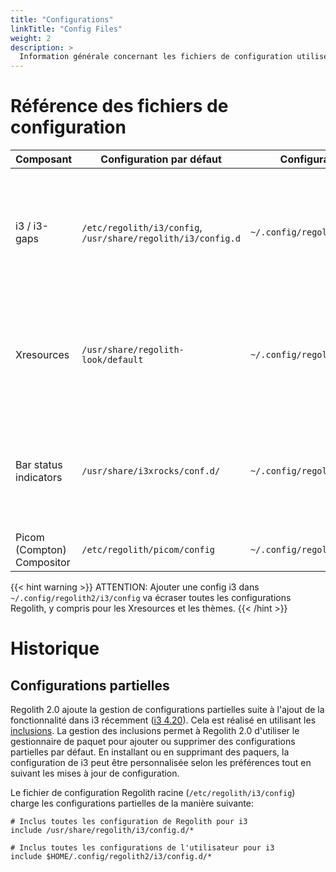 ```yaml
---
title: "Configurations"
linkTitle: "Config Files"
weight: 2
description: >
  Information générale concernant les fichiers de configuration utilisés par Regolith
---
```


# Référence des fichiers de configuration

| **Composant**              | **Configuration par défaut**                                 | **Configuration utilisateur**         | **Notes**                                                                                                                                                                                                                         |
| -------------------------- | ------------------------------------------------------------ | ------------------------------------- | --------------------------------------------------------------------------------------------------------------------------------------------------------------------------------------------------------------------------------- |
| i3 / i3-gaps               | `/etc/regolith/i3/config`, `/usr/share/regolith/i3/config.d` | `~/.config/regolith2/i3`              | _Étendre_ la configuration Regolith2 en créant `config.d` dans le dossier de configuration de l'utilisateur ou globalement en créant un dossier `config`. [Plus d'infos]({{< ref "docs/howtos/customize-i3-configuration.md" >}}) |
| Xresources                 | `/usr/share/regolith-look/default`                           | `~/.config/regolith2/Xresources`      | `~/.Xresources` est aussi chargé mais utilisé pour des configurations qui peuvent être nécessaire à d'autres sessions de bureau. [Plus d'infos]({{< ref "docs/howtos/override-xres.md" >}})                                       |
| Bar status indicators      | `/usr/share/i3xrocks/conf.d/`                                | `~/.config/regolith2/i3xrocks/conf.d` | Chaque bloc a son propre fichier. Les configurations sont chargées dans l'ordre alphabétique de leur nom de fichier. [Plus d'infos]({{< ref "docs/howtos/add-remove-blocklets.md" >}})                                            |
| Picom (Compton) Compositor | `/etc/regolith/picom/config`                                 | `~/.config/regolith2/picom/config`    | [Plus d'infos]({{< ref "docs/howtos/customize-compositor.md" >}})                                                                                                                                                                 |

{{< hint warning >}}
ATTENTION: Ajouter une config i3 dans `~/.config/regolith2/i3/config` va écraser toutes les configurations Regolith, y compris pour les Xresources et les thèmes.
{{< /hint >}}

# Historique

## Configurations partielles

Regolith 2.0 ajoute la gestion de configurations partielles suite à l'ajout de la fonctionnalité dans i3 récemment ([i3 4.20](https://i3wm.org/downloads/RELEASE-NOTES-4.20.txt)). Cela est réalisé en utilisant les [inclusions](https://i3wm.org/docs/userguide.html#include).
La gestion des inclusions permet à Regolith 2.0 d'utiliser le gestionnaire de paquet pour ajouter ou supprimer des configurations partielles par défaut.
En installant ou en supprimant des paquers, la configuration de i3 peut être personnalisée selon les préférences tout en suivant les mises à jour de configuration.

Le fichier de configuration Regolith racine (`/etc/regolith/i3/config`) charge les configurations partielles de la manière suivante:

```
# Inclus toutes les configuration de Regolith pour i3
include /usr/share/regolith/i3/config.d/*

# Inclus toutes les configurations de l'utilisateur pour i3
include $HOME/.config/regolith2/i3/config.d/*
```
